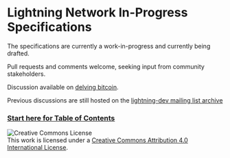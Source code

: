 # Lightning Network In-Progress Specifications

The specifications are currently a work-in-progress and currently being
drafted.

Pull requests and comments welcome, seeking input from community stakeholders.

Discussion available on [delving bitcoin](https://delvingbitcoin.org/tag/lightning).

Previous discussions are still hosted on the [lightning-dev mailing list archive](https://lists.linuxfoundation.org/pipermail/lightning-dev/2023-December/004231.html)

### [Start here for Table of Contents](00-introduction.md)

![Creative Commons License](https://i.creativecommons.org/l/by/4.0/88x31.png "License CC-BY")
<br>
This work is licensed under a [Creative Commons Attribution 4.0 International License](http://creativecommons.org/licenses/by/4.0/).
